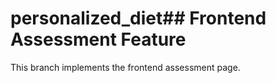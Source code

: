 # personalized_diet## Frontend Assessment Feature
This branch implements the frontend assessment page.
